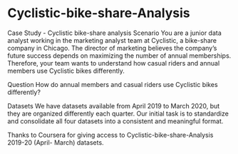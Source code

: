 # Cyclistic-bike-share-Analysis

Case Study - Cyclistic bike-share analysis
Scenario
You are a junior data analyst working in the marketing analyst team at Cyclistic, a bike-share company in Chicago. The director of marketing believes the company’s future success depends on maximizing the number of annual memberships. Therefore, your team wants to understand how casual riders and annual members use Cyclistic bikes differently.

Question
How do annual members and casual riders use Cyclistic bikes differently?

Datasets
We have datasets available from April 2019 to March 2020, but they are organized differently each quarter. Our initial task is to standardize and consolidate all four datasets into a consistent and meaningful format.

Thanks to Coursera for giving access to Cyclistic-bike-share-Analysis 2019-20 (April- March) datasets.
